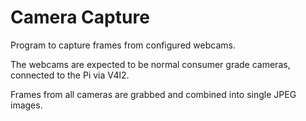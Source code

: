 Camera Capture
==============

Program to capture frames from configured webcams.

The webcams are expected to be normal consumer grade cameras, connected to the
Pi via V4l2.

Frames from all cameras are grabbed and combined into single JPEG images.
